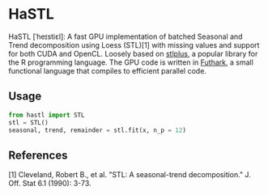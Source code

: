 # HaSTL
HaSTL \[ˈheɪstiɛl\]: A fast GPU implementation of batched Seasonal and Trend decomposition using Loess (STL)[1] with missing values and support for both CUDA and OpenCL. Loosely based on [stlplus](https://github.com/hafen/stlplus), a popular library for the R programming language. The GPU code is written in [Futhark](https://futhark-lang.org/), a small functional language that compiles to efficient parallel code.
## Usage
```python
from hastl import STL
stl = STL()
seasonal, trend, remainder = stl.fit(x, n_p = 12)

```
## References
[1] Cleveland, Robert B., et al. "STL: A seasonal-trend decomposition." J. Off. Stat 6.1 (1990): 3-73.
